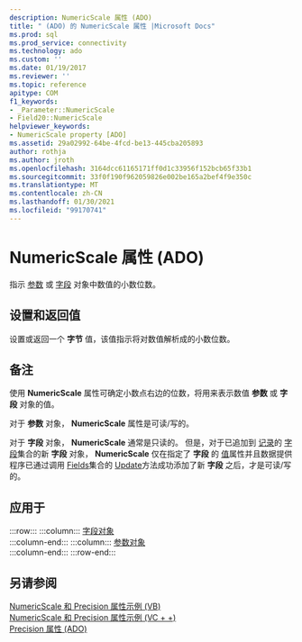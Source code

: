 ```yaml
---
description: NumericScale 属性 (ADO)
title: " (ADO) 的 NumericScale 属性 |Microsoft Docs"
ms.prod: sql
ms.prod_service: connectivity
ms.technology: ado
ms.custom: ''
ms.date: 01/19/2017
ms.reviewer: ''
ms.topic: reference
apitype: COM
f1_keywords:
- _Parameter::NumericScale
- Field20::NumericScale
helpviewer_keywords:
- NumericScale property [ADO]
ms.assetid: 29a02992-64be-4fcd-be13-445cba205893
author: rothja
ms.author: jroth
ms.openlocfilehash: 3164dcc61165171ff0d1c33956f152bcb65f33b1
ms.sourcegitcommit: 33f0f190f962059826e002be165a2bef4f9e350c
ms.translationtype: MT
ms.contentlocale: zh-CN
ms.lasthandoff: 01/30/2021
ms.locfileid: "99170741"
---
```

# <a name="numericscale-property-ado"></a>NumericScale 属性 (ADO)
指示 [参数](./parameter-object.md) 或 [字段](./field-object.md) 对象中数值的小数位数。  
  
## <a name="settings-and-return-values"></a>设置和返回值  
 设置或返回一个 **字节** 值，该值指示将对数值解析成的小数位数。  
  
## <a name="remarks"></a>备注  
 使用 **NumericScale** 属性可确定小数点右边的位数，将用来表示数值 **参数** 或 **字段** 对象的值。  
  
 对于 **参数** 对象， **NumericScale** 属性是可读/写的。  
  
 对于 **字段** 对象， **NumericScale** 通常是只读的。 但是，对于已追加到 [记录](./record-object-ado.md)的 [字段](./fields-collection-ado.md)集合的新 **字段** 对象， **NumericScale** 仅在指定了 **字段** 的 [值](./value-property-ado.md)属性并且数据提供程序已通过调用 [Fields](./fields-collection-ado.md)集合的 [Update](./update-method.md)方法成功添加了新 **字段** 之后，才是可读/写的。  
  
## <a name="applies-to"></a>应用于  

:::row:::
    :::column:::
        [字段对象](./field-object.md)  
    :::column-end:::
    :::column:::
        [参数对象](./parameter-object.md)  
    :::column-end:::
:::row-end:::

## <a name="see-also"></a>另请参阅  
 [NumericScale 和 Precision 属性示例 (VB) ](./numericscale-and-precision-properties-example-vb.md)   
 [NumericScale 和 Precision 属性示例 (VC + +) ](./numericscale-and-precision-properties-example-vc.md)   
 [Precision 属性 (ADO)](./precision-property-ado.md)